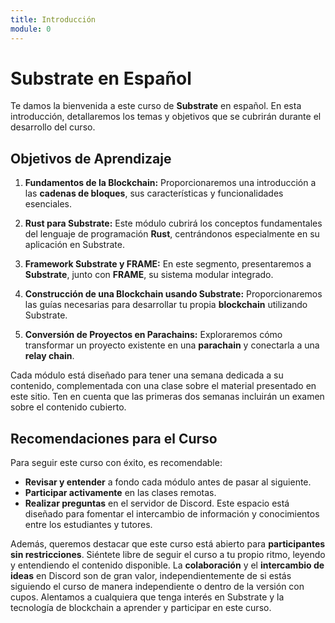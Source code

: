 ```yaml
---
title: Introducción
module: 0
---
```


# Substrate en Español

Te damos la bienvenida a este curso de **Substrate** en español. En esta introducción, detallaremos los temas y objetivos que se cubrirán durante el desarrollo del curso.

## Objetivos de Aprendizaje

1. **Fundamentos de la Blockchain:** Proporcionaremos una introducción a las **cadenas de bloques**, sus características y funcionalidades esenciales.

2. **Rust para Substrate:** Este módulo cubrirá los conceptos fundamentales del lenguaje de programación **Rust**, centrándonos especialmente en su aplicación en Substrate.

3. **Framework Substrate y FRAME:** En este segmento, presentaremos a **Substrate**, junto con **FRAME**, su sistema modular integrado.

4. **Construcción de una Blockchain usando Substrate:** Proporcionaremos las guías necesarias para desarrollar tu propia **blockchain** utilizando Substrate.

5. **Conversión de Proyectos en Parachains:** Exploraremos cómo transformar un proyecto existente en una **parachain** y conectarla a una **relay chain**.

Cada módulo está diseñado para tener una semana dedicada a su contenido, complementada con una clase sobre el material presentado en este sitio. Ten en cuenta que las primeras dos semanas incluirán un examen sobre el contenido cubierto.

## Recomendaciones para el Curso

Para seguir este curso con éxito, es recomendable:

- **Revisar y entender** a fondo cada módulo antes de pasar al siguiente.
- **Participar activamente** en las clases remotas.
- **Realizar preguntas** en el servidor de Discord. Este espacio está diseñado para fomentar el intercambio de información y conocimientos entre los estudiantes y tutores.

Además, queremos destacar que este curso está abierto para **participantes sin restricciones**. Siéntete libre de seguir el curso a tu propio ritmo, leyendo y entendiendo el contenido disponible. La **colaboración** y el **intercambio de ideas** en Discord son de gran valor, independientemente de si estás siguiendo el curso de manera independiente o dentro de la versión con cupos. Alentamos a cualquiera que tenga interés en Substrate y la tecnología de blockchain a aprender y participar en este curso.
